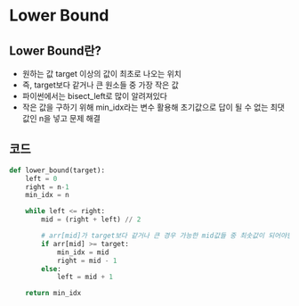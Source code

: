 # Lower Bound

## Lower Bound란?

- 원하는 값 target 이상의 값이 최초로 나오는 위치
- 즉, target보다 같거나 큰 원소들 중 가장 작은 값
- 파이썬에서는 bisect_left로 많이 알려져있다
- 작은 값을 구하기 위해 min_idx라는 변수 활용해 초기값으로 답이 될 수 없는 최댓값인 n을 넣고 문제 해결

## 코드

```python
def lower_bound(target):
    left = 0
    right = n-1
    min_idx = n

    while left <= right:
        mid = (right + left) // 2

        # arr[mid]가 target보다 같거나 큰 경우 가능한 mid값들 중 최솟값이 되어야한다
        if arr[mid] >= target:
            min_idx = mid
            right = mid - 1
        else:
            left = mid + 1

    return min_idx


```
